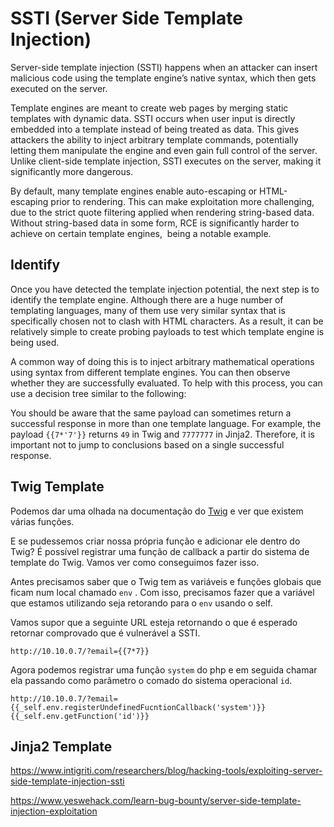 # SSTI (Server Side Template Injection)

Server-side template injection (SSTI) happens when an attacker can insert malicious code using the template engine’s native syntax, which then gets executed on the server.

Template engines are meant to create web pages by merging static templates with dynamic data. SSTI occurs when user input is directly embedded into a template instead of being treated as data. This gives attackers the ability to inject arbitrary template commands, potentially letting them manipulate the engine and even gain full control of the server. Unlike client-side template injection, SSTI executes on the server, making it significantly more dangerous.

By default, many template engines enable auto-escaping or HTML-escaping prior to rendering. This can make exploitation more challenging, due to the strict quote filtering applied when rendering string-based data. Without string-based data in some form, RCE is significantly harder to achieve on certain template engines,  being a notable example.

## Identify

Once you have detected the template injection potential, the next step is to identify the template engine. Although there are a huge number of templating languages, many of them use very similar syntax that is specifically chosen not to clash with HTML characters. As a result, it can be relatively simple to create probing payloads to test which template engine is being used. 

A common way of doing this is to inject arbitrary mathematical operations using syntax from different template engines. You can then observe whether they are successfully evaluated. To help with this process, you can use a decision tree similar to the following:


You should be aware that the same payload can sometimes return a successful response in more than one template language. For example, the payload `{{7*'7'}}` returns `49` in Twig and `7777777` in Jinja2. Therefore, it is important not to jump to conclusions based on a single successful response.

## Twig Template

Podemos dar uma olhada na documentação do [Twig](https://twig.symfony.com/doc/3.x/) e ver que existem várias funções.

E se pudessemos criar nossa própria função e adicionar ele dentro do Twig?  É possível registrar uma função de callback a partir do sistema de template do Twig. Vamos ver como conseguimos fazer isso. 

Antes precisamos saber que o Twig tem as variáveis e funções globais que ficam num local chamado `env` . Com isso, precisamos fazer que a variável que estamos utilizando seja retorando para o `env` usando o self. 

Vamos supor que a seguinte URL esteja retornando o que é esperado retornar comprovado que é vulnerável a SSTI.

```
http://10.10.0.7/?email={{7*7}}
```

Agora podemos registrar uma função `system` do php e em seguida chamar ela passando como parâmetro o comado do sistema operacional `id`.

```
http://10.10.0.7/?email={{_self.env.registerUndefinedFucntionCallback('system')}}{{_self.env.getFunction('id')}}
```

## Jinja2 Template

https://www.intigriti.com/researchers/blog/hacking-tools/exploiting-server-side-template-injection-ssti

https://www.yeswehack.com/learn-bug-bounty/server-side-template-injection-exploitation

